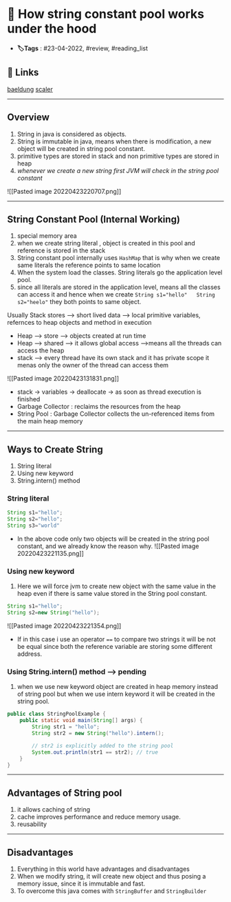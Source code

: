 # 📑 **How string constant pool works under the hood**

- **🏷️Tags** : #23-04-2022, #review, #reading_list

## 🔗 Links
[baeldung](https://www.baeldung.com/java-string-constant-pool-heap-stack)
[scaler](https://www.scaler.com/topics/java/string-pool-in-java)

--- 
## Overview
1. String in java is considered as objects.
2. String is immutable in java, means when there is modification, a new object will be created in string pool constant.
3. primitive types are stored in stack and non primitive types are stored in heap 
4. *whenever we create a new string first JVM will check in the string pool constant*

![[Pasted image 20220423220707.png]]  

---

## String Constant Pool (Internal Working)
1. special memory area
2. when we create string literal , object is created in this pool and reference is stored in the stack
3. String constant pool internally uses `HashMap` that is why when we create same literals the reference points to same location
4. When the system load the classes. String literals go the application level pool.
5. since all literals are stored in the application level, means all the classes can access it and hence when we create `String s1="hello"   String s2="heelo"` they both points to same object.


Usually Stack stores --> short lived data --> local primitive variables, refernces to heap objects and method in execution

- Heap --> store --> objects created at run time 
- Heap --> shared --> it allows global access -->means all the threads can access the heap
- stack --> every thread have its own stack and it has private scope it menas only the owner of the thread can access them

![[Pasted image 20220423131831.png]]


- stack -> variables -> deallocate -> as soon as thread execution is finished
- Garbage Collector : reclaims the resources from the heap
- String Pool : Garbage Collector collects the un-referenced items from the main heap memory

---

## Ways to Create String
1. String literal
2. Using new keyword
3. String.intern() method


### String literal
```java
String s1="hello";
String s2="hello";
String s3="world"
```


- In the above code only two objects will be created in the string pool constant, and we already know the reason why.
![[Pasted image 20220423221135.png]]

### Using new keyword
1. Here we will force jvm to create new object with the same value in the heap even if there is same value stored in the String pool constant.

```java
String s1="hello";
String s2=new String("hello");
```

![[Pasted image 20220423221354.png]]


- If in this case i use an operator `==` to compare two strings it will be not be equal since both the reference variable are storing some different address.


### Using String.intern() method --> pending 
1. when we use new keyword object are created in heap memory instead of string pool but when we use intern keyword it will be created in the string pool.

```java
public class StringPoolExample {
    public static void main(String[] args) {
        String str1 = "hello";
        String str2 = new String("hello").intern();

        // str2 is explicitly added to the string pool
        System.out.println(str1 == str2); // true
    }
}
```

---

## Advantages of String pool
1. it allows caching of string
2. cache improves performance and reduce memory usage.
3. reusability

---


## Disadvantages
1. Everything in this world have advantages and disadvantages
2. When we modify string, it will create new object and thus posing a memory issue, since it is immutable and fast.
3. To overcome this  java comes with `StringBuffer` and `StringBuilder`















